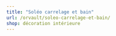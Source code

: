 ```yaml
---
title: "Soléo carrelage et bain"
url: /orvault/soleo-carrelage-et-bain/
shop: décoration intérieure
---
```

